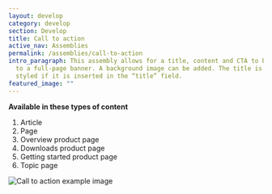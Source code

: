 ```yaml
---
layout: develop
category: develop
section: Develop
title: Call to action
active_nav: Assemblies
permalink: /assemblies/call-to-action
intro_paragraph: This assembly allows for a title, content and CTA to be added
  to a full-page banner. A background image can be added. The title is only
  styled if it is inserted in the “title” field.
featured_image: ""
---
```

**Available in these types of content**

1. Article
2. Page
3. Overview product page
4. Downloads product page
5. Getting started product page
6. Topic page

![Call to action example image](/design-manual/assets/uploads/call-to-action-example.png)